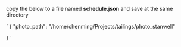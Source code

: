 
copy the below to a file named **schedule.json** and save at the same directory

`
{
"photo_path": "/home/chenming/Projects/tailings/photo_stanwell" 

}
`

